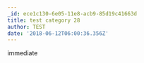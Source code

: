 ```yaml
---
_id: ece1c130-6e05-11e8-acb9-85d19c41663d
title: test category 28
author: TEST
date: '2018-06-12T06:00:36.356Z'
---
```

immediate
